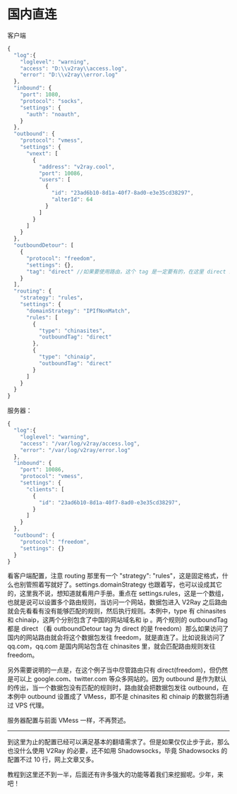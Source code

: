 # 国内直连

客户端
```javascript
{
  "log":{
    "loglevel": "warning",
    "access": "D:\\v2ray\\access.log", 
    "error": "D:\\v2ray\\error.log"
  },
  "inbound": {
    "port": 1080,
    "protocol": "socks",
    "settings": {
      "auth": "noauth",  
    }
  },
  "outbound": {
    "protocol": "vmess",
    "settings": {
      "vnext": [
        {
          "address": "v2ray.cool",
          "port": 10086,  
          "users": [
            {
              "id": "23ad6b10-8d1a-40f7-8ad0-e3e35cd38297",
              "alterId": 64
            }
          ]
        }
      ]
    }
  },
  "outboundDetour": [
    {
      "protocol": "freedom",
      "settings": {},
      "tag": "direct" //如果要使用路由，这个 tag 是一定要有的，在这里 direct 就是 freedom 的一个标号，在路由中说 direct V2Ray 就知道是这里的 freedom 了
    }
  ],
  "routing": {
    "strategy": "rules"，
    "settings": {
      "domainStrategy": "IPIfNonMatch",
      "rules": [
        {
          "type": "chinasites",
          "outboundTag": "direct"
        },
        {
          "type": "chinaip",
          "outboundTag": "direct"
        }
      ]
    }
  }
}
```

服务器：
```javascript
{
  "log":{
    "loglevel": "warning",
    "access": "/var/log/v2ray/access.log", 
    "error": "/var/log/v2ray/error.log"
  },
  "inbound": {
    "port": 10086,
    "protocol": "vmess",    
    "settings": {
      "clients": [
        {
          "id": "23ad6b10-8d1a-40f7-8ad0-e3e35cd38297",  
        }
      ]
    }
  },
  "outbound": {
    "protocol": "freedom",
    "settings": {}
  }
}
```

看客户端配置，注意 routing 那里有一个 "strategy": "rules"，这是固定格式，什么也别管照着写就好了。settings.domainStrategy 也跟着写，也可以设成其它的，这里我不说，想知道就看用户手册。重点在 settings.rules，这是一个数组，也就是说可以设置多个路由规则，当访问一个网站，数据包进入 V2Ray 之后路由就会先看看有没有能够匹配的规则，然后执行规则。本例中，type 有 chinasites 和 chinaip，这两个分别包含了中国的网站域名和 ip 。两个规则的 outboundTag 都是 direct （看 outboundDetour tag 为 direct 的是 freedom）那么如果访问了国内的网站路由就会将这个数据包发往 freedom，就是直连了。比如说我访问了 qq.com，qq.com 是国内网站包含在 chinasites 里，就会匹配路由规则发往 freedom。

另外需要说明的一点是，在这个例子当中尽管路由只有 direct(freedom)，但仍然是可以上 google.com、twitter.com 等众多网站的。因为 outbound 是作为默认的传出，当一个数据包没有匹配的规则时，路由就会把数据包发往 outbound，在本例中 outbound 设置成了 VMess，即不是 chinasites 和 chinaip 的数据包将通过 VPS 代理。

服务器配置与前面 VMess 一样，不再赘述。

-----
到这里为止的配置已经可以满足基本的翻墙需求了。但是如果仅仅止步于此，那么也没什么使用 V2Ray 的必要，还不如用 Shadowsocks，毕竟 Shadowsocks 的配置不过 10 行，网上文章又多。

教程到这里还不到一半，后面还有许多强大的功能等着我们来挖掘呢。少年，来吧！
